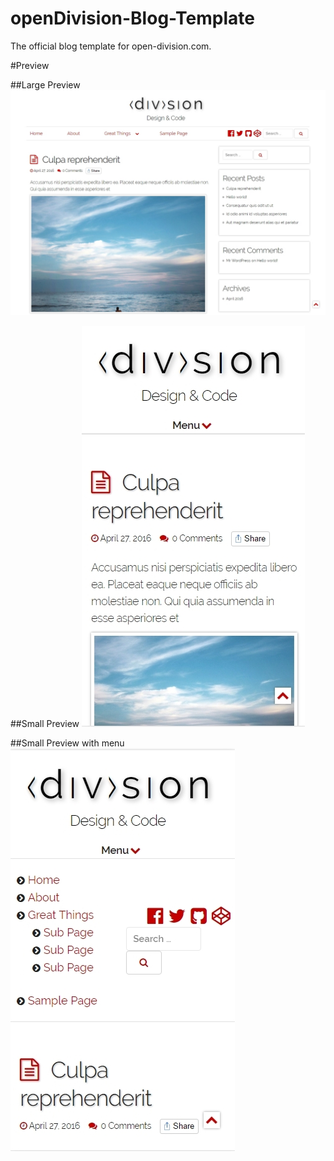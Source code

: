 # openDivision-Blog-Template
The official blog template for open-division.com.

#Preview

##Large Preview
![Large Preview](od_blog_large.jpg)

##Small Preview
![Small Preview](od_blog_small.jpg)

##Small Preview with menu
![Small Preview with menu](od_blog_small_menu.jpg)
